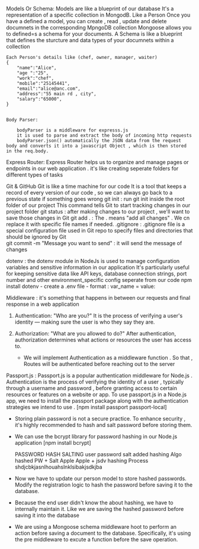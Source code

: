 Models Or Schema:
    Models are like a blueprint of our database
    It's a representation of a specific collection in MongodB. Like a Person
    Once you have a defined a model, you can create , read , update and delete documnets in the corresponding MpngoDB collection
    Mongoose allows you to defined=s a schema for your documents. A Schema is like a blueprint that defines the sturcture and data types of your documnets within a collection 

    Each Person's details like (chef, owner, manager, waiter)
    {
        "name":"Alice",
        "age ":"25",
        "work":"chef",
        "mobile":"25145441",
        "email":"alice@anc.com",
        "address":"55 main rd , city",
        "salary":"65000",
    }


    Body Parser:

        bodyParser is a middleware for expresss.js
        it is used to parse and extract the body of incoming http requests
        bodyParser.json() automatically the JSON data from the request body and converts it into a javascript Object , which is then stored in the req.body.

Express Router:
    Express Router helps us to organize and manage pages or endpoints in our web application . it's like creating seperate folders for different types of tasks


Git & GitHub
    Git is like a time machine for our code 
    It is a tool that keeps a record of every version of our code , so we can always go back to a previous state if something goes wrong
git init : run git init inside the root folder of our project 
            This command tells Git to start tracking changes in our project folder
git status : after making changes to our project , we'll want to save those changes in Git
git add . : The . means "add all changes" . We cn replace it with specific file names if needed.
.gitignore : .gitignore file is a special configuration file used in Git repo to specify files 
            and directories that should be ignored by Git               
git commit -m "Message you want to send" : it will send the message of changes

dotenv : the dotenv module in NodeJs is used to manage configuration variables and sensitive information in 
          our application
          It's particularly useful for keeping sensitive data like API keys, database connection strings, port number and other environment_specific config seperate from our code 
          npm install dotenv
          - create a .env file 
          - format : var_name = value:
        
Middleware : it's something that happens in between our requests and final response in a web application
1. Authentication: "Who are you?"
                    It is the process of verifying a user's identity — making sure the user is who they say they are.
2. Authorization: "What are you allowed to do?"
                    After authentication, authorization determines what actions or resources the user has access to.
        
    * We will implement Authentication as a middleware function . So that , Routes will be authenticated before reaching out to the server

Passport.js : 
        Passport.js is a popular authentication middleware for Node.js . Authentication is the process of verifying  the identity of a user , typically through a username and password , before granting access to certain resources or features on a website or app.
        To use passport.js in a Node.js app, we need to install the passport package along with the authentication strategies we intend to use .
        [npm install passport passport-local]

* Storing plain password is not a secure practice. To enhance security , it's highly recommended to hash and salt password before storing them.
* We can use the bcrypt library for password hashing in our Node.js application
        [npm install bcrypt]

    PASSWORD HASH SALTING
user password              salt added       hashing Algo               hashed PW + Salt
Apple                   Apple + jsdv        hashing Process         shdjcbkjasnlhouahslnklsibakjsdkjba

* Now we have to update our person model to store hashed passwords. Modify the registration logic to hash the password before saving it to the database.
* Because the end user didn't know the about hashing, we have to internally maintain it. Like we are saving the hashed password before saving it into the database
* We are using a Mongoose schema middleware hoot to perform an action before saving a document to the database. Specifically, it's using the pre middleware to excute a function before the save operation.



